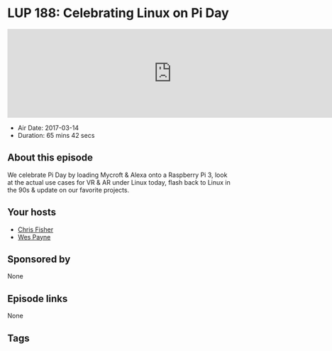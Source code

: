# LUP 188: Celebrating Linux on Pi Day

<iframe src="https://player.fireside.fm/v2/RUkczH-V+vlmRAeMT?theme=dark" width="740" height="200" frameborder="0" scrolling="no"></iframe>

* Air Date: 2017-03-14
* Duration: 65 mins 42 secs

## About this episode

We celebrate Pi Day by loading Mycroft & Alexa onto a Raspberry Pi 3, look at the actual use cases for VR & AR under Linux today, flash back to Linux in the 90s & update on our favorite projects.

## Your hosts
* [Chris Fisher](https://linuxunplugged.com/hosts/chrislas)
* [Wes Payne](https://linuxunplugged.com/hosts/wes)

## Sponsored by

None



## Episode links

None



## Tags

